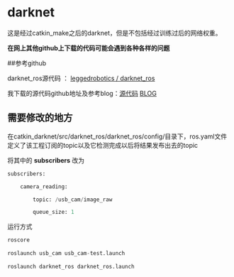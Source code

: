 # darknet

这是经过catkin_make之后的darknet，但是不包括经过训练过后的网络权重。

**在网上其他github上下载的代码可能会遇到各种各样的问题**

##参考github

darknet_ros源代码 ： [leggedrobotics / darknet_ros](https://github.com/leggedrobotics/darknet_ros "darknet_ros源代码")

我下载的源代码github地址及参考blog：[源代码](https://github.com/I-am-Unique/catkin_darknet )  [BLOG](https://blog.csdn.net/m0_38087936/article/details/85849748)

## 需要修改的地方

在catkin_darknet/src/darknet_ros/darknet_ros/config/目录下，ros.yaml文件定义了该工程订阅的topic以及它检测完成以后将结果发布出去的topic 

将其中的  **subscribers**  改为

```python
subscribers:

  	camera_reading:

    	topic: /usb_cam/image_raw

    	queue_size: 1

```

运行方式

```python
roscore
 
roslaunch usb_cam usb_cam-test.launch
 
roslaunch darknet_ros darknet_ros.launch
```













